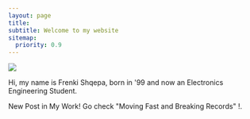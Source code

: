 ```yaml
---
layout: page
title: 
subtitle: Welcome to my website 
sitemap:
  priority: 0.9
---
```


<img src="{{ '/assets/img/frenk.jpg' | prepend: site.baseurl }}" id="about-img">

<div id="describe-text">
	<p>Hi, my name is Frenki Shqepa, born in '99 and now an Electronics Engineering Student.</p>
	<p>New Post in My Work! Go check "Moving Fast and Breaking Records" !.</p>
</div>
